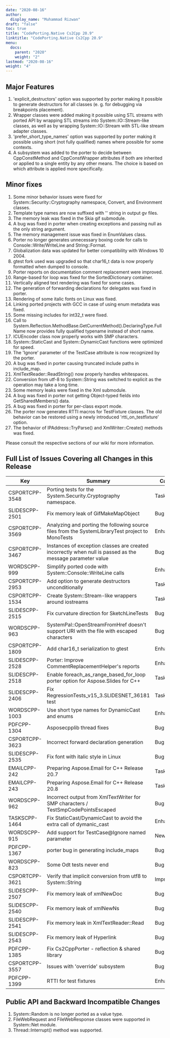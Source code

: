 ```yaml
---
date: "2020-08-16"
author:
  display_name: "Muhammad Rizwan"
draft: "false"
toc: true
title: "CodePorting.Native Cs2Cpp 20.9"
linktitle: "CodePorting.Native Cs2Cpp 20.9"
menu:
  docs:
    parent: "2020"
    weight: "2"
lastmod: "2020-08-16"
weight: "4"
---
```


## Major Features ##

1. 'explicit_destructors' option was supported by porter making it possible to generate destructors for all classes (e. g. for debugging via breakpoints placement).
2. Wrapper classes were added making it possible using STL streams with ported API by wrapping STL streams into System::IO::Stream-like classes, as well as by wrapping System::IO::Stream with STL-like stream adapter classes.
3. 'prefer_short_type_names' option was supported by porter making it possible using short (not fully qualified) names where possible for some contexts.
4. A subsystem was added to the porter to decide between CppConstMethod and CppConstWrapper attributes if both are inherited or applied to a single entity by any other means. The choice is based on which attribute is applied more specifically.
## Minor fixes ##

1. Some minor behavior issues were fixed for System::Security::Cryptography namespace, Convert, and Environment classes.
2. Template type names are now suffixed with '<T>' string in output gv files.
3. The memory leak was fixed in the Skia gif submodule.
4. A bug was fixed in porter when creating exceptions and passing null as the only string argument.
5. The memory management issue was fixed in EnumValues class.
6. Porter no longer generates unnecessary boxing code for calls to Console::Write/WriteLine and String::Format.
7. Globalization data was updated for better compatibility with Windows 10 2004.
8. gtest fork used was upgraded so that char16_t data is now properly formatted when dumped to console.
9. Porter reports on documentation comment replacement were improved.
10. Range-based for loop was fixed for the SortedDictionary container.
11. Vertically aligned text rendering was fixed for some cases.
12. The generation of forwarding declarations for delegates was fixed in porter.
13. Rendering of some italic fonts on Linux was fixed.
15. Linking ported projects with GCC in case of using enum metadata was fixed.
16. Some missing includes for int32_t were fixed.
17. Call to System.Reflection.MethodBase.GetCurrentMethod().DeclaringType.FullName now provides fully qualified typename instead of short name.
18. ICUEncoder class now properly works with SMP characters.
19. System::StaticCast and System::DynamicCast functions were optimized for speed.
20. The 'Ignore' parameter of the TestCase attribute is now recognized by the porter.
21. A bug was fixed in porter causing truncated include paths in include_map.
22. XmlTextReader::ReadString() now properly handles whitespaces.
23. Conversion from utf-8 to System::String was switched to explicit as the operation may take a long time.
24. Some memory leaks were fixed in the Xml submodule.
25. A bug was fixed in porter not getting Object-typed fields into GetSharedMembers() data.
26. A bug was fixed in porter for per-class export mode.
27. The porter now generates RTTI macros for TestFixture classes. The old behavior can be restored using a newly introduced 'rtti_on_testfixture' option.
28. The behavior of IPAddress::TryParse() and XmlWriter::Create() methods was fixed.

Please consult the respective sections of our wiki for more information.

## Full List of Issues Covering all Changes in this Release ##

| Key | Summary | Category
---| ---|  ---|
|CSPORTCPP-3548|Porting tests for the System.Security.Cryptography namespace.|Task
|SLIDESCPP-2501|Fix memory leak of GifMakeMapObject|Bug
|CSPORTCPP-3569|Analyzing and porting the following source files from the SystemLibraryTest project to MonoTests|Enhancement
|CSPORTCPP-3467|Instances of exception classes are created incorrectly when null is passed as the message parameter value|Bug
|WORDSCPP-999|Simplify ported code with System::Console::WriteLine calls|Enhancement
|CSPORTCPP-2953|Add option to generate destructors unconditionally|Task
|CSPORTCPP-1534|Create System::Stream-like wrappers around iostreams|Task
|SLIDESCPP-2515|Fix curvature direction for SketchLineTests|Bug
|WORDSCPP-963|SystemPal::OpenStreamFromHref doesn't support URI with the file with escaped characters|Bug
|CSPORTCPP-1809|Add char16_t serialization to gtest|Enhancement
|SLIDESCPP-2528|Porter: Improve CommentReplacementHelper's reports|Enhancement
|SLIDESCPP-2518|Enable foreach_as_range_based_for_loop porter option for Aspose.Slides for C++|Task
|SLIDESCPP-2406|Fix RegressionTests_v15_3.SLIDESNET_36181 test|Task
|WORDSCPP-1003|Use short type names for DynamicCast and enums|Enhancement
|PDFCPP-1304|Asposecpplib thread fixes|Bug
|CSPORTCPP-3623|Incorrect forward declaration generation|Bug
|SLIDESCPP-2535|Fix font with italic style in Linux|Bug
|EMAILCPP-242|Preparing Aspose.Email for C++ Release 20.7|Task
|EMAILCPP-243|Preparing Aspose.Email for C++ Release 20.8|Task
|WORDSCPP-962|Incorrect output from XmlTextWriter for SMP characters / TestSmpCodePointsEscaped|Bug
|TASKSCPP-1464|Fix StaticCast/DynamicCast to avoid the extra call of dymanic_cast|Enhancement
|WORDSCPP-915|Add support for TestCase@Ignore named parameter|New feature
|PDFCPP-1367|porter bug in generating include_maps|Bug
|WORDSCPP-823|Some Odt tests never end|Bug
|CSPORTCPP-3621|Verify that implicit conversion from utf8 to System::String|Improvement
|SLIDESCPP-2507|Fix memory leak of xmlNewDoc|Bug
|SLIDESCPP-2540|Fix memory leak of xmlNewNs|Bug
|SLIDESCPP-2541|Fix memory leak in XmlTextReader::Read|Bug
|SLIDESCPP-2543|Fix memory leak of Hyperlink|Bug
|PDFCPP-1385|Fix Cs2CppPorter - reflection & shared library|Bug
|CSPORTCPP-3557|Issues with 'override' subsystem|Bug
|PDFCPP-1399|RTTI for test fixtures|Enhancement

## Public API and Backward Incompatible Changes ##

1. System::Random is no longer ported as a value type.
2. FileWebRequest and FileWebResponse classes were supported in System::Net module.
3. Thread::Interrupt() method was supported.
